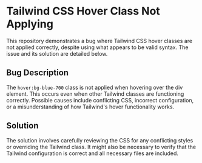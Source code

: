 # Tailwind CSS Hover Class Not Applying

This repository demonstrates a bug where Tailwind CSS hover classes are not applied correctly, despite using what appears to be valid syntax.  The issue and its solution are detailed below.

## Bug Description
The `hover:bg-blue-700` class is not applied when hovering over the div element.  This occurs even when other Tailwind classes are functioning correctly.  Possible causes include conflicting CSS, incorrect configuration, or a misunderstanding of how Tailwind's hover functionality works.

## Solution
The solution involves carefully reviewing the CSS for any conflicting styles or overriding the Tailwind class.  It might also be necessary to verify that the Tailwind configuration is correct and all necessary files are included.